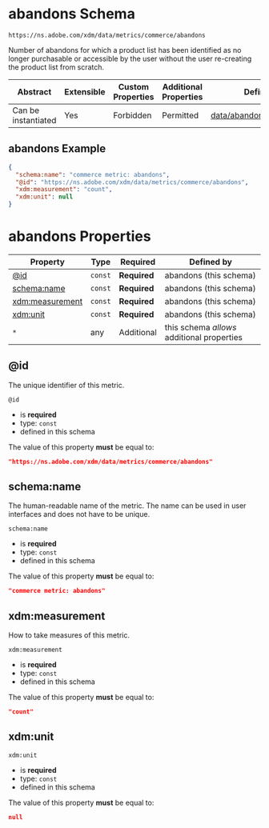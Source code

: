 
# abandons Schema

```
https://ns.adobe.com/xdm/data/metrics/commerce/abandons
```

Number of abandons for which a product list has been identified as no longer purchasable or accessible by the user without the user re-creating the product list from scratch.

| Abstract | Extensible | Custom Properties | Additional Properties | Defined In |
|----------|------------|-------------------|-----------------------|------------|
| Can be instantiated | Yes | Forbidden | Permitted | [data/abandons.schema.json](data/abandons.schema.json) |

## abandons Example
```json
{
  "schema:name": "commerce metric: abandons",
  "@id": "https://ns.adobe.com/xdm/data/metrics/commerce/abandons",
  "xdm:measurement": "count",
  "xdm:unit": null
}
```

# abandons Properties

| Property | Type | Required | Defined by |
|----------|------|----------|------------|
| [@id](#@id) | `const` | **Required** | abandons (this schema) |
| [schema:name](#schemaname) | `const` | **Required** | abandons (this schema) |
| [xdm:measurement](#xdmmeasurement) | `const` | **Required** | abandons (this schema) |
| [xdm:unit](#xdmunit) | `const` | **Required** | abandons (this schema) |
| `*` | any | Additional | this schema *allows* additional properties |

## @id

The unique identifier of this metric.

`@id`
* is **required**
* type: `const`
* defined in this schema

The value of this property **must** be equal to:

```json
"https://ns.adobe.com/xdm/data/metrics/commerce/abandons"
```





## schema:name

The human-readable name of the metric. The name can be used in user interfaces and does not have to be unique.

`schema:name`
* is **required**
* type: `const`
* defined in this schema

The value of this property **must** be equal to:

```json
"commerce metric: abandons"
```





## xdm:measurement

How to take measures of this metric.

`xdm:measurement`
* is **required**
* type: `const`
* defined in this schema

The value of this property **must** be equal to:

```json
"count"
```





## xdm:unit


`xdm:unit`
* is **required**
* type: `const`
* defined in this schema

The value of this property **must** be equal to:

```json
null
```




